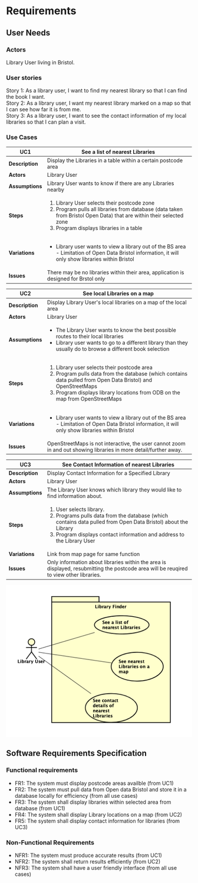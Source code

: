 # Requirements

## User Needs

### Actors
Library User living in Bristol.

### User stories
Story 1: As a library user, I want to find my nearest library so that I can find the book I want.  
Story 2: As a library user, I want my nearest library marked on a map so that I can see how far it is from me.  
Story 3: As a library user, I want to see the contact information of my local libraries so that I can plan a visit.  
### Use Cases

| UC1 | See a list of nearest Libraries | 
| --- | ------------------------------- |
| **Description** | Display the Libraries in a table within a certain postcode area |
| **Actors** | Library User |
| **Assumptions** | Library User wants to know if there are any Libraries nearby</td></tr>
| **Steps** | <ol><li>Library User selects their postcode zone</li><li>Program pulls all libraries from database (data taken from Bristol Open Data) that are within their selected zone</li><li>Program displays libraries in a table</li></ol>|
| **Variations** | <ul><li>Library user wants to view a library out of the BS area - Limitation of Open Data Bristol information, it will only show libraries within Bristol</li></ul> |
| **Issues** | There may be no libraries within their area, application is designed for Brstol only |

| UC2 | See local Libraries on a map | 
| --- | ------------------------------ |
| **Description** | Display Library User's local libraries on a map of the local area |
| **Actors** | Library User |
| **Assumptions** | <ul><li>The Library User wants to know the best possible routes to their local libraries</li><li>Library user wants to go to a different library than they usually do to browse a different book selection</li> </td></tr>
| **Steps** | <ol><li>Library user selects their postcode area</li><li>Program pulls data from the database (which contains data pulled from Open Data Bristol) and OpenStreetMaps</li><li>Program displays library locations from ODB on the map from OpenStreetMaps</li></ol> |
| **Variations** | <ul><li>Library user wants to view a library out of the BS area - Limitation of Open Data Bristol information, it will only show libraries within Bristol</li></ul> |
| **Issues** | OpenStreetMaps is not interactive, the user cannot zoom in and out showing libraries in more detail/further away. |

| UC3 | See Contact Information of nearest Libraries | 
| --- | -------------------------------------- |
| **Description** | Display Contact Information for a Specified Library |
| **Actors** | Library User |
| **Assumptions** | The Library User knows which library they would like to find information about.</td></tr>
| **Steps** | <ol><li>User selects library.</li><li>Programs pulls data from the database (which contains data pulled from Open Data Bristol) about the Library</li><li>Program displays contact information and address to the Library User</li></ol> |
| **Variations** | Link from map page for same function |
| **Issues** | Only information about libraries within the area is displayed, resubmitting the postcode area will be reuqired to view other libraries. |


![Insert your Use-Case Diagram Here](images/use-case.png)

## Software Requirements Specification
### Functional requirements

* FR1: The system must display postcode areas availble (from UC1)
* FR2: The system must pull data from Open data Bristol and store it in a database locally for efficiency (from all use cases)
* FR3: The system shall display libraries within selected area from database (from UC1)
* FR4: The system shall display Library locations on a map (from UC2)
* FR5: The system shall display contact information for libraries (from UC3)


### Non-Functional Requirements
* NFR1: The system must produce accurate results (from UC1)
* NFR2: The system shall return results efficiently (from UC2)
* NFR3: The system shall have a user friendly interface (from all use cases)

